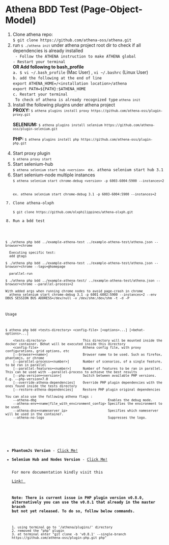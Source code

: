 # Athena BDD Test (Page-Object-Model)
1. Clone athena repo: <br>
```$ git clone https://github.com/athena-oss/athena.git``` <br>
2. run <code background-color="black">```$ ./athena init```</code> under athena project root dir to check if all dependencies is already installed <br>
``` - Follow the ATHENA instruction to make ATHENA global``` <br>
``` - Restart your terminal ``` <br>
<b>OR Add following to bash_profile</b><br>
```a. $ vi ~/.bash_profile``` (Mac User) , ```vi ~/.bashrc``` (Linux User) <br>
```b. add the following at the end of line``` <br>
      ```export ATHENA_HOME=/<installation location>/athena``` <br>
      ```export PATH=${PATH}:$ATHENA_HOME``` <br>
```c. Restart your terminal ``` <br>
``` To check of athena is already recognized type``` <code>```athena init```</code>
3. Install the following plugins under athena project <br>
<b>PROXY:</b> <code>```$ athena plugins install proxy https://github.com/athena-oss/plugin-proxy.git``` </code><br>
<b>SELENIUM:</b> <code>```$ athena plugins install selenium https://github.com/athena-oss/plugin-selenium.git``` </code><br>
<b>PHP:</b> <code>```$ athena plugins install php https://github.com/athena-oss/plugin-php.git``` </code><br>
4. Start proxy plugin <br>
<code>```$ athena proxy start``` </code>
5. Start selenium-hub <br>
<code>```$ athena selenium start hub <version>``` </code> ```ex. athena selenium start hub 3.1```
6. Start selenium-node multiple instances <br>
<code>```$ athena selenium start chrome-debug <version> -p 6003-6004:5900 --instances=2``` <br>
```ex. athena selenium start chrome-debug 3.1 -p 6003-6004:5900 --instances=2```
7. Clone athena-olxph <br>
```$ git clone https://github.com/olxphilippines/athena-olxph.git```
8. Run a bdd test<br>
```
$ ./athena php bdd ../example-athena-test ../example-athena-test/athena.json --browser=chrome
  
  Executing specific test:
  add @tags
  
$ ./athena php bdd ../example-athena-test ../example-athena-test/athena.json --browser=chrome --tags=@homepage

  parallel-run
  
$ ./athena php bdd ../example-athena-test/ ../example-athena-test/athena.json --browser=chrome --parallel-process=2
   
With added args when running chrome nodes to avoid page-crash in chrome
  athena selenium start chrome-debug 3.1 -p 6001-6002:5900 --instances=2 --env DBUS_SESSION_BUS_ADDRESS=/dev/null -v /dev/shm:/dev/shm -t -d -P
  ```  
  Usage
  ```
$ athena php bdd <tests-directory> <config-file> [<options>...] [<behat-options>...]
  
      <tests-directory>                   This directory will be mounted inside the docker container. Behat will be executed inside this directory
      <config-file>                       Athena config file, with proxy configurations, grid options, etc
      [--browser=<name>]                  Browser name to be used. Such as firefox, phantomjs, or chrome
      [--parallel-process=<number>]       Number of scenarios, of a single feature, to be ran in parallel
      [--parallel-features=<number>]      Number of features to be ran in parallel. This can be used with --parallel-process to achieve the best results
      [--php-version=<version>]           Switch between available PHP versions. E.g. --php-version=7.0
      [--override-athena-dependencies]    Override PHP plugin dependencies with the ones found inside the tests directory
      [--restore-athena-dependencies]     Restore PHP plugin original dependencies
  
  You can also use the following athena flags :
      --athena-dbg                                     Enables the debug mode.
      --athena-env=<name|file_with_environment_config> Specifies the environment to be used.
      --athena-dns=<nameserver_ip>                     Specifies which nameserver will be used in the container.
      --athena-no-logo                                 Suppresses the logo.
      
   ```    
  <ul>
   <li><b>PhantomJs Version</b> - <a href="https://hub.docker.com/r/akeem/selenium-node-phantomjs/tags/">Click Me!</a>
   <li><b>Selenium Hub and Nodes Version</b> - <a href="https://hub.docker.com/u/selenium/">Click Me!</a>

For more documentation kindly visit this <a href="https://github.com/athena-oss/plugin-php/tree/master/docs"> Link! </a> <br>

<b>Note:
There is current issue in PHP plugin version v0.8.0, alternatively you can use the v0.8.1 that already in the master bracnh but not yet released. To do so, follow below commands.</b><br>
```
1. using terminal go to '/athena/plugins/' directory
2. removed the "php" plugin
3. at terminal enter "git clone -b 'v0.8.1' --single-branch https://github.com/athena-oss/plugin-php.git php"
```

